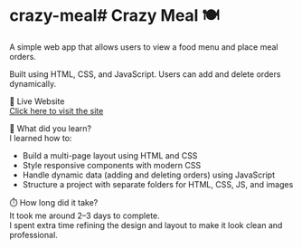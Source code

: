 # crazy-meal# Crazy Meal 🍽️

A simple web app that allows users to view a food menu and place meal orders.

Built using HTML, CSS, and JavaScript. Users can add and delete orders dynamically.

🔗 Live Website  
[Click here to visit the site](https://adanaljboor.github.io/crazy-meal/)


📘 What did you learn?  
I learned how to:

- Build a multi-page layout using HTML and CSS
- Style responsive components with modern CSS
- Handle dynamic data (adding and deleting orders) using JavaScript
- Structure a project with separate folders for HTML, CSS, JS, and images

⏱️ How long did it take?  
It took me around 2–3 days to complete.  
I spent extra time refining the design and layout to make it look clean and professional.
